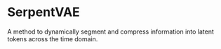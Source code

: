 # SerpentVAE
A method to dynamically segment and compress information into latent tokens across the time domain.
